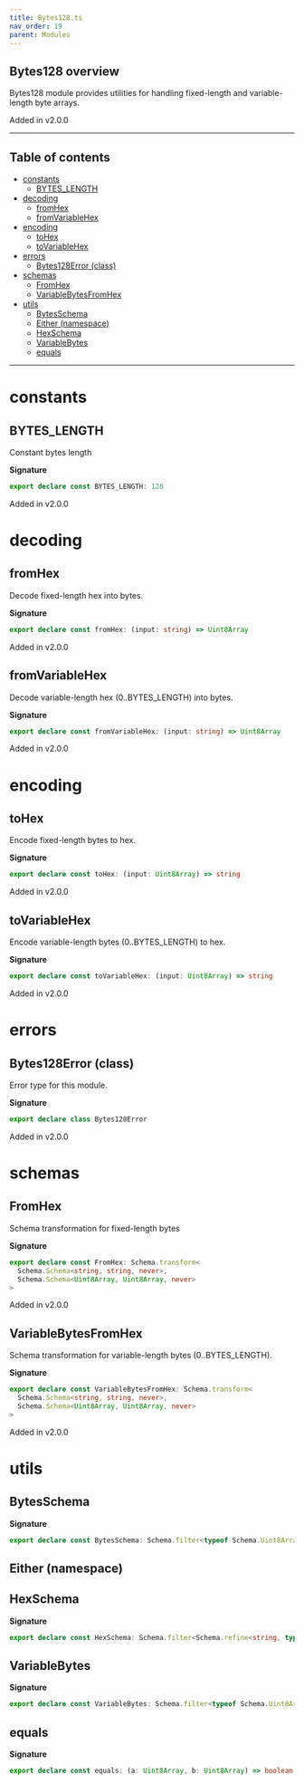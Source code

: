```yaml
---
title: Bytes128.ts
nav_order: 19
parent: Modules
---
```


## Bytes128 overview

Bytes128 module provides utilities for handling fixed-length and variable-length byte arrays.

Added in v2.0.0

---

<h2 class="text-delta">Table of contents</h2>

- [constants](#constants)
  - [BYTES_LENGTH](#bytes_length)
- [decoding](#decoding)
  - [fromHex](#fromhex)
  - [fromVariableHex](#fromvariablehex)
- [encoding](#encoding)
  - [toHex](#tohex)
  - [toVariableHex](#tovariablehex)
- [errors](#errors)
  - [Bytes128Error (class)](#bytes128error-class)
- [schemas](#schemas)
  - [FromHex](#fromhex-1)
  - [VariableBytesFromHex](#variablebytesfromhex)
- [utils](#utils)
  - [BytesSchema](#bytesschema)
  - [Either (namespace)](#either-namespace)
  - [HexSchema](#hexschema)
  - [VariableBytes](#variablebytes)
  - [equals](#equals)

---

# constants

## BYTES_LENGTH

Constant bytes length

**Signature**

```ts
export declare const BYTES_LENGTH: 128
```

Added in v2.0.0

# decoding

## fromHex

Decode fixed-length hex into bytes.

**Signature**

```ts
export declare const fromHex: (input: string) => Uint8Array
```

Added in v2.0.0

## fromVariableHex

Decode variable-length hex (0..BYTES_LENGTH) into bytes.

**Signature**

```ts
export declare const fromVariableHex: (input: string) => Uint8Array
```

Added in v2.0.0

# encoding

## toHex

Encode fixed-length bytes to hex.

**Signature**

```ts
export declare const toHex: (input: Uint8Array) => string
```

Added in v2.0.0

## toVariableHex

Encode variable-length bytes (0..BYTES_LENGTH) to hex.

**Signature**

```ts
export declare const toVariableHex: (input: Uint8Array) => string
```

Added in v2.0.0

# errors

## Bytes128Error (class)

Error type for this module.

**Signature**

```ts
export declare class Bytes128Error
```

Added in v2.0.0

# schemas

## FromHex

Schema transformation for fixed-length bytes

**Signature**

```ts
export declare const FromHex: Schema.transform<
  Schema.Schema<string, string, never>,
  Schema.Schema<Uint8Array, Uint8Array, never>
>
```

Added in v2.0.0

## VariableBytesFromHex

Schema transformation for variable-length bytes (0..BYTES_LENGTH).

**Signature**

```ts
export declare const VariableBytesFromHex: Schema.transform<
  Schema.Schema<string, string, never>,
  Schema.Schema<Uint8Array, Uint8Array, never>
>
```

Added in v2.0.0

# utils

## BytesSchema

**Signature**

```ts
export declare const BytesSchema: Schema.filter<typeof Schema.Uint8ArrayFromSelf>
```

## Either (namespace)

## HexSchema

**Signature**

```ts
export declare const HexSchema: Schema.filter<Schema.refine<string, typeof Schema.String>>
```

## VariableBytes

**Signature**

```ts
export declare const VariableBytes: Schema.filter<typeof Schema.Uint8ArrayFromSelf>
```

## equals

**Signature**

```ts
export declare const equals: (a: Uint8Array, b: Uint8Array) => boolean
```
